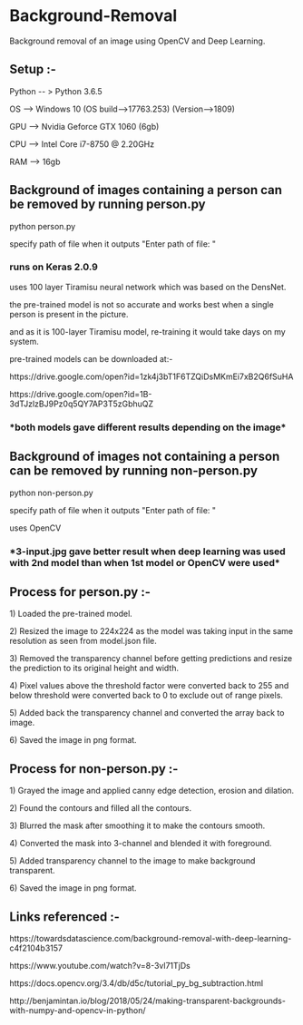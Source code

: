 # Background-Removal
Background removal of an image using OpenCV and Deep Learning.

<h2> Setup :- </h2>
<p> Python -- > Python 3.6.5 </p>
<p> OS --> Windows 10 (OS build-->17763.253) (Version-->1809) </p>
<p> GPU --> Nvidia Geforce GTX 1060 (6gb) </p>
<p> CPU --> Intel Core i7-8750 @ 2.20GHz </p>
<p> RAM --> 16gb </p>

<h2> Background of images containing a person can be removed by running person.py </h2>
<p> python person.py </p>
<p> specify path of file when it outputs "Enter path of file: " </p>
<h3> runs on Keras 2.0.9 </h3>
<p> uses 100 layer Tiramisu neural network which was based on the DensNet. </p>
<p> the pre-trained model is not so accurate and works best when a single person is present in the picture. </p>
<p> and as it is 100-layer Tiramisu model, re-training it would take days on my system. </p>
<p> pre-trained models can be downloaded at:- </p>
<p> https://drive.google.com/open?id=1zk4j3bT1F6TZQiDsMKmEi7xB2Q6fSuHA </p>
<p> https://drive.google.com/open?id=1B-3dTJzlzBJ9Pz0q5QY7AP3T5zGbhuQZ </p>
<h3> *both models gave different results depending on the image* </h3>

<h2> Background of images not containing a person can be removed by running non-person.py </h2>
<p> python non-person.py </p>
<p> specify path of file when it outputs "Enter path of file: " </p>
<p> uses OpenCV </p>

<h3> *3-input.jpg gave better result when deep learning was used with 2nd model than when 1st model or OpenCV were used* </h3>

<h2> Process for person.py :- </h2>
<p> 1) Loaded the pre-trained model. </p>
<p> 2) Resized the image to 224x224 as the model was taking input in the same resolution as seen from model.json file. </p>
<p> 3) Removed the transparency channel before getting predictions and resize the prediction to its original height and width. </p>
<p> 4) Pixel values above the threshold factor were converted back to 255 and below threshold were converted back to 0 to exclude out of          range pixels. </p>
<p> 5) Added back the transparency channel and converted the array back to image. </p>
<p> 6) Saved the image in png format. </p>

<h2> Process for non-person.py :- </h2>
<p> 1) Grayed the image and applied canny edge detection, erosion and dilation. </p>
<p> 2) Found the contours and filled all the contours. </p>
<p> 3) Blurred the mask after smoothing it to make the contours smooth. </p>
<p> 4) Converted the mask into 3-channel and blended it with foreground. </p>
<p> 5) Added transparency channel to the image to make background transparent. </p>
<p> 6) Saved the image in png format. </p>

<h2> Links referenced :- </h2>
<p> https://towardsdatascience.com/background-removal-with-deep-learning-c4f2104b3157 </p>
<p> https://www.youtube.com/watch?v=8-3vl71TjDs </p>
<p> https://docs.opencv.org/3.4/db/d5c/tutorial_py_bg_subtraction.html </p>
<p> http://benjamintan.io/blog/2018/05/24/making-transparent-backgrounds-with-numpy-and-opencv-in-python/ </p>
